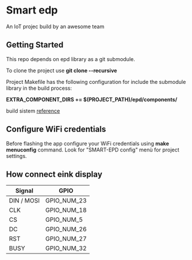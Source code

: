 # Smart edp

An IoT projec build by an awesome team 

## Getting Started

This repo depends on epd library as a git submodule.

To clone the project use **git clone --recursive <project url>** 

Project Makefile has the following configuration for include the submodule library in the build process:

**EXTRA_COMPONENT_DIRS += $(PROJECT_PATH)/epd/components/**

build sistem [reference](https://docs.espressif.com/projects/esp-idf/en/v3.3/api-guides/build-system.html)

## Configure WiFi credentials

Before flashing the app configure your WiFi credentials using **make menuconfig** command.
Look for "SMART-EPD config" menù for project settings.

## How connect eink display

| Signal | GPIO |
| --- | --- |
| DIN / MOSI  | GPIO_NUM_23  |
| CLK | GPIO_NUM_18  |
| CS | GPIO_NUM_5   |
| DC | GPIO_NUM_26  |
| RST | GPIO_NUM_27  |
| BUSY | GPIO_NUM_32  |


